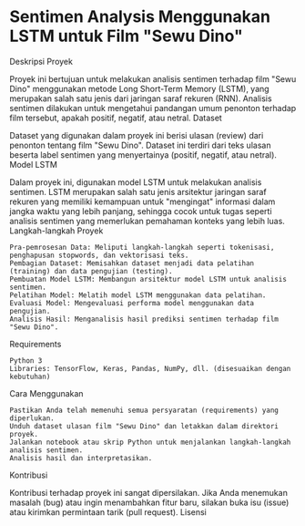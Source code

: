 # Sentimen Analysis Menggunakan LSTM untuk Film "Sewu Dino"
Deskripsi Proyek

Proyek ini bertujuan untuk melakukan analisis sentimen terhadap film "Sewu Dino" menggunakan metode Long Short-Term Memory (LSTM), yang merupakan salah satu jenis dari jaringan saraf rekuren (RNN). Analisis sentimen dilakukan untuk mengetahui pandangan umum penonton terhadap film tersebut, apakah positif, negatif, atau netral.
Dataset

Dataset yang digunakan dalam proyek ini berisi ulasan (review) dari penonton tentang film "Sewu Dino". Dataset ini terdiri dari teks ulasan beserta label sentimen yang menyertainya (positif, negatif, atau netral).
Model LSTM

Dalam proyek ini, digunakan model LSTM untuk melakukan analisis sentimen. LSTM merupakan salah satu jenis arsitektur jaringan saraf rekuren yang memiliki kemampuan untuk "mengingat" informasi dalam jangka waktu yang lebih panjang, sehingga cocok untuk tugas seperti analisis sentimen yang memerlukan pemahaman konteks yang lebih luas.
Langkah-langkah Proyek

    Pra-pemrosesan Data: Meliputi langkah-langkah seperti tokenisasi, penghapusan stopwords, dan vektorisasi teks.
    Pembagian Dataset: Memisahkan dataset menjadi data pelatihan (training) dan data pengujian (testing).
    Pembuatan Model LSTM: Membangun arsitektur model LSTM untuk analisis sentimen.
    Pelatihan Model: Melatih model LSTM menggunakan data pelatihan.
    Evaluasi Model: Mengevaluasi performa model menggunakan data pengujian.
    Analisis Hasil: Menganalisis hasil prediksi sentimen terhadap film "Sewu Dino".

Requirements

    Python 3
    Libraries: TensorFlow, Keras, Pandas, NumPy, dll. (disesuaikan dengan kebutuhan)

Cara Menggunakan

    Pastikan Anda telah memenuhi semua persyaratan (requirements) yang diperlukan.
    Unduh dataset ulasan film "Sewu Dino" dan letakkan dalam direktori proyek.
    Jalankan notebook atau skrip Python untuk menjalankan langkah-langkah analisis sentimen.
    Analisis hasil dan interpretasikan.

Kontribusi

Kontribusi terhadap proyek ini sangat dipersilakan. Jika Anda menemukan masalah (bug) atau ingin menambahkan fitur baru, silakan buka isu (issue) atau kirimkan permintaan tarik (pull request).
Lisensi
